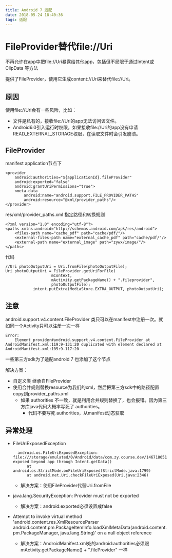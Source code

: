```yaml
---
title: Android 7 适配
date: 2018-05-24 18:40:36
tags: 适配
---
```


# FileProvider替代file://Uri #

不再允许在app中把file://Uri暴露给其他app，包括但不局限于通过Intent或ClipData 等方法

提供了FileProvider，使用它生成content://Uri来替代file://Uri。

## 原因 ##

使用file://Uri会有一些风险，比如：

- 文件是私有的，接收file://Uri的app无法访问该文件。
- Android6.0引入运行时权限，如果接收file://Uri的app没有申请READ_EXTERNAL_STORAGE权限，在读取文件时会引发崩溃。

## FileProvider ##

manifest application节点下

	<provider
		android:authorities="${applicationId}.fileProvider"
		android:exported="false"
		android:grantUriPermissions="true">
		<meta-data
            android:name="android.support.FILE_PROVIDER_PATHS"
			android:resource="@xml/provider_paths"/>
    </provider>

res/xml/provider_paths.xml 指定路径和转换规则

	<?xml version="1.0" encoding="utf-8"?>
	<paths xmlns:android="http://schemas.android.com/apk/res/android">
	    <files-path name="cache_pdf" path="cache/pdf/"/>
	    <external-files-path name="external_cache_pdf" path="cache/pdf/"/>
	    <external-path name="external_image" path="zywx/image/"/>
	</paths>

代码

	//Uri photoOutputUri = Uri.fromFile(photoOutputFile);
	Uri photoOutputUri = FileProvider.getUriForFile(
	                    mContext,
	                    mActivity.getPackageName() + ".fileprovider",
	                    photoOutputFile);
	            intent.putExtra(MediaStore.EXTRA_OUTPUT, photoOutputUri);

## 注意 ##

android.support.v4.content.FileProvider 类只可以在manifest中注册一次。就如同一个Activity只可以注册一次一样

	Error:
		Element provider#android.support.v4.content.FileProvider at AndroidManifest.xml:119:9-131:20 duplicated with element declared at AndroidManifest.xml:105:9-117:20

一些第三方sdk为了适配android 7 也添加了这个节点

解决方案：

- 自定义类 继承自FileProvider
- 使用合并规则替换resource为我们的xml，然后把第三方sdk中的路径配置copy到provider_paths.xml
	- 如果 authorities 不一致，就是利用合并规则替换了，也会报错。因为第三方库java代码大概率写死了 authorities。
		- 代码不要写死 authorities，从manifest动态获取

## 异常处理 ##

- FileUriExposedException

		android.os.FileUriExposedException: file:///storage/emulated/0/Android/data/com.zy.course.dev/1467180514061025%23kefuchannelapp54752/test_22616/video/1527152182117.mp4 exposed beyond app through Intent.getData()
			at android.os.StrictMode.onFileUriExposed(StrictMode.java:1799)
			at android.net.Uri.checkFileUriExposed(Uri.java:2346)

	- 解决方案：使用FileProvider代替Uri.fromFile


- java.lang.SecurityException: Provider must not be exported
	- 解决方案：android:exported必须设置成false


- Attempt to invoke virtual method 'android.content.res.XmlResourceParser android.content.pm.PackageItemInfo.loadXmlMetaData(android.content.pm.PackageManager, java.lang.String)' on a null object reference
	- 解决方案：AndroidManifest.xml处的android:authorities必须跟 mActivity.getPackageName() + ".fileProvider" 一样






